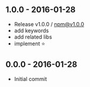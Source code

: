

## 1.0.0 - 2016-01-28
- Release v1.0.0 / npm@v1.0.0
- add keywords
- add related libs
- implement :star:
 
## 0.0.0 - 2016-01-28
- Initial commit